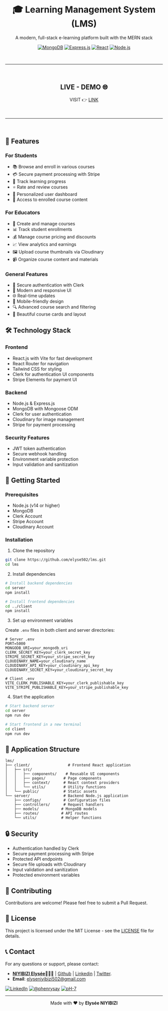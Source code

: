 <div align="center">

# 🎓 Learning Management System (LMS)

A modern, full-stack e-learning platform built with the MERN stack

[![MongoDB](https://img.shields.io/badge/MongoDB-4EA94B?style=for-the-badge&logo=mongodb&logoColor=white)](https://www.mongodb.com/)
[![Express.js](https://img.shields.io/badge/Express.js-404D59?style=for-the-badge)](https://expressjs.com/)
[![React](https://img.shields.io/badge/React-20232A?style=for-the-badge&logo=react&logoColor=61DAFB)](https://reactjs.org/)
[![Node.js](https://img.shields.io/badge/Node.js-43853D?style=for-the-badge&logo=node.js&logoColor=white)](https://nodejs.org/)

</div>

<br /><hr /><br />

<div align="center">

## LIVE - DEMO 🌐
  
VISIT 👉 [LINK](https://lms-frontend-eosin-sigma.vercel.app/)
</div>

<br/><hr/><br/>

## 🌟 Features

### For Students
- 📚 Browse and enroll in various courses
- 💳 Secure payment processing with Stripe
- 📝 Track learning progress
- ⭐ Rate and review courses
- 👤 Personalized user dashboard
- 🎯 Access to enrolled course content

### For Educators
- 📝 Create and manage courses
- 📊 Track student enrollments
- 💰 Manage course pricing and discounts
- 📈 View analytics and earnings
- 🖼️ Upload course thumbnails via Cloudinary
- 📹 Organize course content and materials

### General Features
- 🔐 Secure authentication with Clerk
- 💫 Modern and responsive UI
- 🌐 Real-time updates
- 📱 Mobile-friendly design
- 🔍 Advanced course search and filtering
- 🎨 Beautiful course cards and layout

## 🛠️ Technology Stack

### Frontend
- React.js with Vite for fast development
- React Router for navigation
- Tailwind CSS for styling
- Clerk for authentication UI components
- Stripe Elements for payment UI

### Backend
- Node.js & Express.js
- MongoDB with Mongoose ODM
- Clerk for user authentication
- Cloudinary for image management
- Stripe for payment processing

### Security Features
- JWT token authentication
- Secure webhook handling
- Environment variable protection
- Input validation and sanitization

## 🚀 Getting Started

### Prerequisites
- Node.js (v14 or higher)
- MongoDB
- Clerk Account
- Stripe Account
- Cloudinary Account

### Installation

1. Clone the repository
```bash
git clone https://github.com/elyse502/lms.git
cd lms
```

2. Install dependencies
```bash
# Install backend dependencies
cd server
npm install

# Install frontend dependencies
cd ../client
npm install
```

3. Set up environment variables

Create `.env` files in both client and server directories:

```env
# Server .env
PORT=5000
MONGODB_URI=your_mongodb_uri
CLERK_SECRET_KEY=your_clerk_secret_key
STRIPE_SECRET_KEY=your_stripe_secret_key
CLOUDINARY_NAME=your_cloudinary_name
CLOUDINARY_API_KEY=your_cloudinary_api_key
CLOUDINARY_SECRET_KEY=your_cloudinary_secret_key
```

```env
# Client .env
VITE_CLERK_PUBLISHABLE_KEY=your_clerk_publishable_key
VITE_STRIPE_PUBLISHABLE_KEY=your_stripe_publishable_key
```

4. Start the application
```bash
# Start backend server
cd server
npm run dev

# Start frontend in a new terminal
cd client
npm run dev
```

## 📱 Application Structure

```
lms/
├── client/                 # Frontend React application
│   ├── src/
│   │   ├── components/    # Reusable UI components
│   │   ├── pages/        # Page components
│   │   ├── context/      # React context providers
│   │   └── utils/        # Utility functions
│   └── public/           # Static assets
└── server/               # Backend Node.js application
    ├── configs/          # Configuration files
    ├── controllers/      # Request handlers
    ├── models/          # MongoDB models
    ├── routes/          # API routes
    └── utils/           # Helper functions
```

## 🔒 Security

- Authentication handled by Clerk
- Secure payment processing with Stripe
- Protected API endpoints
- Secure file uploads with Cloudinary
- Input validation and sanitization
- Protected environment variables

## 🤝 Contributing

Contributions are welcome! Please feel free to submit a Pull Request.

## 📄 License

This project is licensed under the MIT License - see the [LICENSE](https://github.com/elyse502/lms/blob/main/LICENSE) file for details.

## 📞 Contact
For any questions or support, please contact:
- [**NIYIBIZI Elysée**](https://linktr.ee/niyibizi_elysee)👨🏿‍💻 | [Github](https://github.com/elyse502) | [Linkedin](https://www.linkedin.com/in/niyibizi-elys%C3%A9e/) | [Twitter](https://twitter.com/Niyibizi_Elyse).
- **Email**: <elyseniyibizi502@gmail.com>

[![LinkedIn](https://img.shields.io/badge/LinkedIn-0077B5?style=for-the-badge&logo=linkedin&logoColor=white)](https://www.linkedin.com/in/niyibizi-elys%C3%A9e/) [![@phenrysay](https://img.shields.io/badge/Twitter-1DA1F2?style=for-the-badge&logo=twitter&logoColor=white)](https://twitter.com/Niyibizi_Elyse) [![pH-7](https://img.shields.io/badge/GitHub-100000?style=for-the-badge&logo=github&logoColor=white)](https://github.com/elyse502)

---

<div align="center">
Made with ❤️ by <b>Elysée NIYIBIZI</b>
</div>




